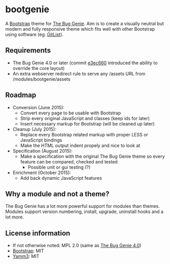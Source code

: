 # bootgenie
A [Bootstrap](http://getbootstrap.com/) theme for [The Bug Genie](https://github.com/thebuggenie/thebuggenie). Aim is to create a visually neutral but modern and fully responsive theme which fits well with other Bootstrap using software (eg. [GitList](http://gitlist.org/)).

## Requirements
- The Bug Genie 4.0 or later (commit [e3ec660](https://github.com/thebuggenie/thebuggenie/commit/e3ec660ab724524d842022c5fbbaf3ad3f91def7) introduced the ability to override the core layout)
- An extra webserver redirect rule to serve any /assets URL from /modules/bootgenie/assets

## Roadmap
- Conversion (June 2015): 
   - Convert every page to be usable with Bootstrap
   - Strip every original JavaScript and classes (keep ids for later)
   - Insert necessary markup for Bootstrap (will be cleaned up later)
- Cleanup (July 2015):
   - Replace every Bootstrap related markup with proper LESS or JavaScript bindings
   - Make the HTML output indent propely and nice to look at
- Specification (August 2015):
   - Make a specification with the original The Bug Genie theme so every feature can be compared, checked and tested
	 - Possible unit or gui testing (?)
- Enrichment (October 2015):
   - Add back dynamic JavaScript features

## Why a module and not a theme?
The Bug Genie has a lot more powerful support for modules than themes. Modules support version numbering, install, upgrade, uninstall hooks and a lot more.

## License information
- If not otherwise noted: MPL 2.0 (same as [The Bug Genie 4.0](https://github.com/thebuggenie/thebuggenie))
- [Bootstrap](http://getbootstrap.com/): MIT
- [Yamm3](http://geedmo.github.io/yamm3/): MIT
